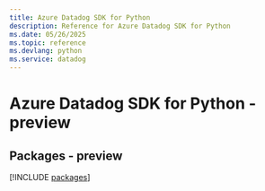 ```yaml
---
title: Azure Datadog SDK for Python
description: Reference for Azure Datadog SDK for Python
ms.date: 05/26/2025
ms.topic: reference
ms.devlang: python
ms.service: datadog
---
```

# Azure Datadog SDK for Python - preview
## Packages - preview
[!INCLUDE [packages](datadog-index.md)]